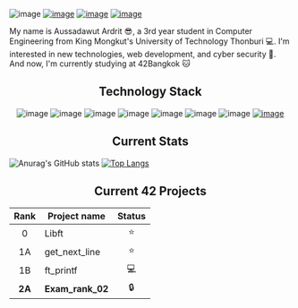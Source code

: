 ![image](https://lh3.googleusercontent.com/QngbqzL9LP2r7AjBiggBh-R6_qFy0EaYZwWk_K8ubFsWhoIwt9-ao9uIFZSVY7RXU3UihA-w3cpPI09rL1lND1Pj97_vWAi7XVhqXxnanCzee-dbPWPV5EK7zJJ73-2iiRgOEldVox0qllhtRXx4UrtcyoZHInyK2jatvizSo8vhCnqHtbr4aRRKNs9dwfvVOX0ZuswPH7fDBso5oi2QLXq1WmdxyZWeJymbIrBSzBhcZO8wjSWAsy_Hcn5W1hUYGFc-DjplRC6qg1wOqWxPOmF_ciBaU_Hm_0EKxwyMpvRVt7O1TZjTQqcg8DtJ8io5YJCx75RKy548Cx6EcF-Gu_AtHSmquW8BrnZJO5KdM-jybgwVIxEFiLCMnqGP-Zojdgy0xzksUicR0mj7gi2x3hO0A_d0LT0Q93yQqvydJ4NILyB0fQkRrxhp6XDbARPeNQQAChc9X_6PirTB5gTsH2h-TH5s_ZiQbfqhZ7vlKgTNm29LQEx3T1g3o0RjKj71PVey1ZV-G5zUVWtAUS5i4jaNV6jjBlxkZkPsKz83G9hE4-41K9xIAt4joSY4aDni_1lrAlVIBvWDYIQIY68_dfa6_yn5jfcLCj4KHiX_sl2b1WgH_InZiPbDEW6Ishg0SVO-Ss0s-aQ9P29tAmIjHRxz7aHRoGJMQV8FF1tz0iB0aHyNhFwDOlCn4ifb2xyd06ylFrzMRZFqseUlpcHzzxCMc4RuSezF1bp1YFvEHCEQjQHvYAnZZ9KPLjLlfCeqJs6lAR7owev7lG7762FOk0KSQcx8lSrVI9M2=w1200-h675-no?authuser=0)
[![image](https://img.shields.io/badge/Facebook-1877F2?style=for-the-badge&logo=facebook&logoColor=white)](https://www.facebook.com/pack.packrock/) [![image](https://img.shields.io/badge/Instagram-E4405F?style=for-the-badge&logo=instagram&logoColor=white)](https://www.instagram.com/pack_hub/) [![image](https://img.shields.io/badge/Discord-5865F2?style=for-the-badge&logo=discord&logoColor=white)](https://discordapp.com/users/318047237533859840)

My name is Aussadawut Ardrit 😎, a 3rd year student in Computer Engineering from King Mongkut's University of Technology Thonburi 💻. I'm interested in new technologies, web development, and cyber security 💪. And now, I'm currently studying at 42Bangkok 🐱

<h2 align="center">Technology Stack</h2>

<div align="center">

![image](https://img.shields.io/badge/C-00599C?style=for-the-badge&logo=c&logoColor=white) ![image](https://img.shields.io/badge/C%2B%2B-00599C?style=for-the-badge&logo=c%2B%2B&logoColor=white) ![image](https://img.shields.io/badge/CSS3-1572B6?style=for-the-badge&logo=css3&logoColor=white) ![image](https://img.shields.io/badge/HTML5-E34F26?style=for-the-badge&logo=html5&logoColor=white) ![image](https://img.shields.io/badge/JavaScript-323330?style=for-the-badge&logo=javascript&logoColor=F7DF1E) ![image](https://img.shields.io/badge/Python-FFD43B?style=for-the-badge&logo=python&logoColor=blue) ![image](https://img.shields.io/badge/React-20232A?style=for-the-badge&logo=react&logoColor=61DAFB) [![image](https://img.shields.io/badge/React-20232A?style=for-the-badge&logo=react&logoColor=61DAFB)](http://www.google.com)

</div>

<h2 align="center">Current Stats</h2>

![Anurag's GitHub stats](https://github-readme-stats.vercel.app/api?username=PackHubTH&show_icons=true&theme=radical)
[![Top Langs](https://github-readme-stats.vercel.app/api/top-langs/?username=PackHubTH&layout=compact&theme=radical)](https://github.com/anuraghazra/github-readme-stats)

<h2 align="center">Current 42 Projects</h2>

|  Rank  | Project name     | Status |
| :----: | ---------------- | :----: |
|   0    | Libft            |   ⭐   |
|   1A   | get_next_line    |   ⭐   |
|   1B   | ft_printf        |   💻   |
| **2A** | **Exam_rank_02** |   🔒   |

<!--
**PackHubTH/PackHubTH** is a ✨ _special_ ✨ repository because its `README.md` (this file) appears on your GitHub profile.

Here are some ideas to get you started:

- 🔭 I’m currently working on ...
- 🌱 I’m currently learning ...
- 👯 I’m looking to collaborate on ...
- 🤔 I’m looking for help with ...
- 💬 Ask me about ...
- 📫 How to reach me: ...
- 😄 Pronouns: ...
- ⚡ Fun fact: ...
-->
